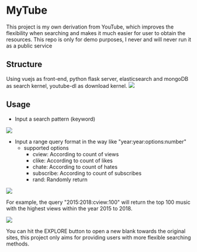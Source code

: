 # MyTube
This project is my own derivation from YouTube, which improves the flexibility when searching and makes it much easier for user to obtain the resources. This repo is only for demo purposes, I never and will never run it as a public service


## Structure
Using vuejs as front-end, python flask server, elasticsearch and mongoDB as search kernel, youtube-dl as download kernel.
![](https://i.imgur.com/tRwUMZj.png)

## Usage
* Input a search pattern (keyword)

![](https://i.imgur.com/Ppl7klg.png)
* Input a range query format in the way like "year:year:options:number"
  * supported options
    * cview: According to count of views
    * clike: According to count of likes
    * chate: According to count of hates
    * subscribe: According to count of subscribes
    * rand: Randomly return

![](https://i.imgur.com/FfC8tQd.png)

  For example, the query "2015:2018:cview:100" will return the top 100 music with the highest views within the year 2015 to 2018.

![](https://i.imgur.com/LrFHg9W.png)

  You can hit the EXPLORE button to open a new blank towards the original sites, this project only aims for providing users with more flexible searching methods.

